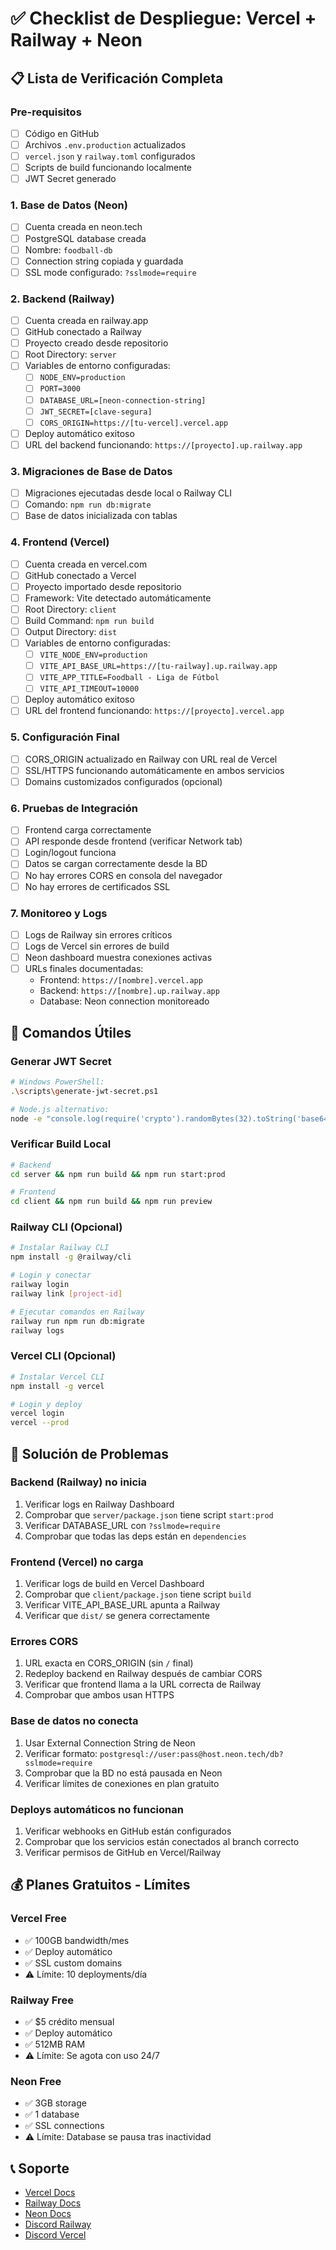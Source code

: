 # ✅ Checklist de Despliegue: Vercel + Railway + Neon

## 📋 Lista de Verificación Completa

### Pre-requisitos
- [ ] Código en GitHub
- [ ] Archivos `.env.production` actualizados
- [ ] `vercel.json` y `railway.toml` configurados
- [ ] Scripts de build funcionando localmente
- [ ] JWT Secret generado

### 1. Base de Datos (Neon)
- [ ] Cuenta creada en neon.tech
- [ ] PostgreSQL database creada
- [ ] Nombre: `foodball-db`
- [ ] Connection string copiada y guardada
- [ ] SSL mode configurado: `?sslmode=require`

### 2. Backend (Railway)
- [ ] Cuenta creada en railway.app
- [ ] GitHub conectado a Railway
- [ ] Proyecto creado desde repositorio
- [ ] Root Directory: `server`
- [ ] Variables de entorno configuradas:
  - [ ] `NODE_ENV=production`
  - [ ] `PORT=3000`
  - [ ] `DATABASE_URL=[neon-connection-string]`
  - [ ] `JWT_SECRET=[clave-segura]`
  - [ ] `CORS_ORIGIN=https://[tu-vercel].vercel.app`
- [ ] Deploy automático exitoso
- [ ] URL del backend funcionando: `https://[proyecto].up.railway.app`

### 3. Migraciones de Base de Datos
- [ ] Migraciones ejecutadas desde local o Railway CLI
- [ ] Comando: `npm run db:migrate`
- [ ] Base de datos inicializada con tablas

### 4. Frontend (Vercel)
- [ ] Cuenta creada en vercel.com
- [ ] GitHub conectado a Vercel
- [ ] Proyecto importado desde repositorio
- [ ] Framework: Vite detectado automáticamente
- [ ] Root Directory: `client`
- [ ] Build Command: `npm run build`
- [ ] Output Directory: `dist`
- [ ] Variables de entorno configuradas:
  - [ ] `VITE_NODE_ENV=production`
  - [ ] `VITE_API_BASE_URL=https://[tu-railway].up.railway.app`
  - [ ] `VITE_APP_TITLE=Foodball - Liga de Fútbol`
  - [ ] `VITE_API_TIMEOUT=10000`
- [ ] Deploy automático exitoso
- [ ] URL del frontend funcionando: `https://[proyecto].vercel.app`

### 5. Configuración Final
- [ ] CORS_ORIGIN actualizado en Railway con URL real de Vercel
- [ ] SSL/HTTPS funcionando automáticamente en ambos servicios
- [ ] Domains customizados configurados (opcional)

### 6. Pruebas de Integración
- [ ] Frontend carga correctamente
- [ ] API responde desde frontend (verificar Network tab)
- [ ] Login/logout funciona
- [ ] Datos se cargan correctamente desde la BD
- [ ] No hay errores CORS en consola del navegador
- [ ] No hay errores de certificados SSL

### 7. Monitoreo y Logs
- [ ] Logs de Railway sin errores críticos
- [ ] Logs de Vercel sin errores de build
- [ ] Neon dashboard muestra conexiones activas
- [ ] URLs finales documentadas:
  - Frontend: `https://[nombre].vercel.app`
  - Backend: `https://[nombre].up.railway.app`
  - Database: Neon connection monitoreado

## 🔧 Comandos Útiles

### Generar JWT Secret
```bash
# Windows PowerShell:
.\scripts\generate-jwt-secret.ps1

# Node.js alternativo:
node -e "console.log(require('crypto').randomBytes(32).toString('base64'))"
```

### Verificar Build Local
```bash
# Backend
cd server && npm run build && npm run start:prod

# Frontend  
cd client && npm run build && npm run preview
```

### Railway CLI (Opcional)
```bash
# Instalar Railway CLI
npm install -g @railway/cli

# Login y conectar
railway login
railway link [project-id]

# Ejecutar comandos en Railway
railway run npm run db:migrate
railway logs
```

### Vercel CLI (Opcional)
```bash
# Instalar Vercel CLI
npm install -g vercel

# Login y deploy
vercel login
vercel --prod
```

## 🚨 Solución de Problemas

### Backend (Railway) no inicia
1. Verificar logs en Railway Dashboard
2. Comprobar que `server/package.json` tiene script `start:prod`
3. Verificar DATABASE_URL con `?sslmode=require`
4. Comprobar que todas las deps están en `dependencies`

### Frontend (Vercel) no carga
1. Verificar logs de build en Vercel Dashboard
2. Comprobar que `client/package.json` tiene script `build`
3. Verificar VITE_API_BASE_URL apunta a Railway
4. Verificar que `dist/` se genera correctamente

### Errores CORS
1. URL exacta en CORS_ORIGIN (sin `/` final)
2. Redeploy backend en Railway después de cambiar CORS
3. Verificar que frontend llama a la URL correcta de Railway
4. Comprobar que ambos usan HTTPS

### Base de datos no conecta
1. Usar External Connection String de Neon
2. Verificar formato: `postgresql://user:pass@host.neon.tech/db?sslmode=require`
3. Comprobar que la BD no está pausada en Neon
4. Verificar límites de conexiones en plan gratuito

### Deploys automáticos no funcionan
1. Verificar webhooks en GitHub están configurados
2. Comprobar que los servicios están conectados al branch correcto
3. Verificar permisos de GitHub en Vercel/Railway

## 💰 Planes Gratuitos - Límites

### Vercel Free
- ✅ 100GB bandwidth/mes
- ✅ Deploy automático
- ✅ SSL custom domains
- ⚠️ Límite: 10 deployments/día

### Railway Free
- ✅ $5 crédito mensual
- ✅ Deploy automático  
- ✅ 512MB RAM
- ⚠️ Límite: Se agota con uso 24/7

### Neon Free
- ✅ 3GB storage
- ✅ 1 database
- ✅ SSL connections
- ⚠️ Límite: Database se pausa tras inactividad

## 📞 Soporte
- [Vercel Docs](https://vercel.com/docs)
- [Railway Docs](https://docs.railway.app/)
- [Neon Docs](https://neon.tech/docs)
- [Discord Railway](https://discord.gg/railway)
- [Discord Vercel](https://discord.gg/vercel)
